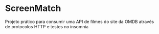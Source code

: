 # ScreenMatch
Projeto prático para consumir uma API de filmes do site da OMDB através de protocolos HTTP e testes no insomnia
